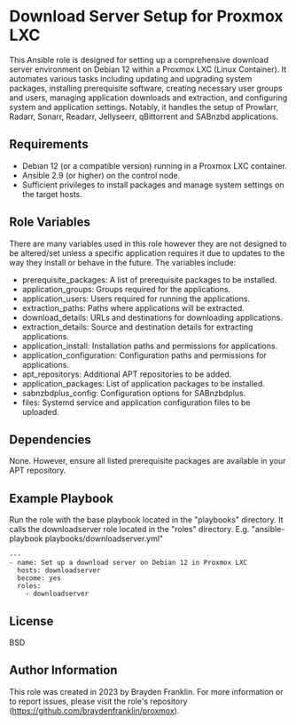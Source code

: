 Download Server Setup for Proxmox LXC
=========

This Ansible role is designed for setting up a comprehensive download server environment on Debian 12 within a Proxmox LXC (Linux Container). It automates various tasks including updating and upgrading system packages, installing prerequisite software, creating necessary user groups and users, managing application downloads and extraction, and configuring system and application settings. Notably, it handles the setup of Prowlarr, Radarr, Sonarr, Readarr, Jellyseerr, qBittorrent and SABnzbd applications.

Requirements
------------

- Debian 12 (or a compatible version) running in a Proxmox LXC container.
- Ansible 2.9 (or higher) on the control node.
- Sufficient privileges to install packages and manage system settings on the target hosts.

Role Variables
--------------

There are many variables used in this role however they are not designed to be altered/set unless a specific application requires it due to updates to the way they install or behave in the future. The variables include:

- prerequisite_packages: A list of prerequisite packages to be installed.
- application_groups: Groups required for the applications.
- application_users: Users required for running the applications.
- extraction_paths: Paths where applications will be extracted.
- download_details: URLs and destinations for downloading applications.
- extraction_details: Source and destination details for extracting applications.
- application_install: Installation paths and permissions for applications.
- application_configuration: Configuration paths and permissions for applications.
- apt_repositorys: Additional APT repositories to be added.
- application_packages: List of application packages to be installed.
- sabnzbdplus_config: Configuration options for SABnzbdplus.
- files: Systemd service and application configuration files to be uploaded.

Dependencies
------------

None. However, ensure all listed prerequisite packages are available in your APT repository.

Example Playbook
----------------

Run the role with the base playbook located in the "playbooks" directory. It calls the downloadserver role located in the "roles" directory. 
E.g. "ansible-playbook playbooks/downloadserver.yml"
```
---
- name: Set up a download server on Debian 12 in Proxmox LXC
  hosts: downloadserver
  become: yes
  roles:
    - downloadserver
```

License
-------

BSD

Author Information
------------------

This role was created in 2023 by Brayden Franklin. For more information or to report issues, please visit the role's repository (https://github.com/braydenfranklin/proxmox).
